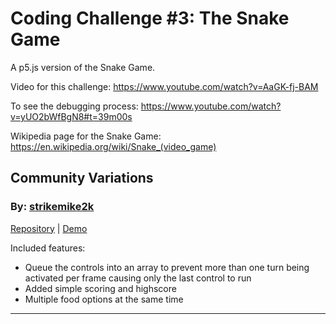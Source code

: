 # Coding Challenge #3: The Snake Game

A p5.js version of the Snake Game.

Video for this challenge: https://www.youtube.com/watch?v=AaGK-fj-BAM

To see the debugging process: https://www.youtube.com/watch?v=yUO2bWfBgN8#t=39m00s

Wikipedia page for the Snake Game: https://en.wikipedia.org/wiki/Snake_(video_game)

## Community Variations

### By: [strikemike2k](https://github.com/strikemike2k)
[Repository](https://github.com/strikemike2k/snake) | [Demo](https://strikemike2k.github.io/snake/)

Included features:
- Queue the controls into an array to prevent more than one turn being activated per frame causing only the last control to run
- Added simple scoring and highscore
- Multiple food options at the same time
***
